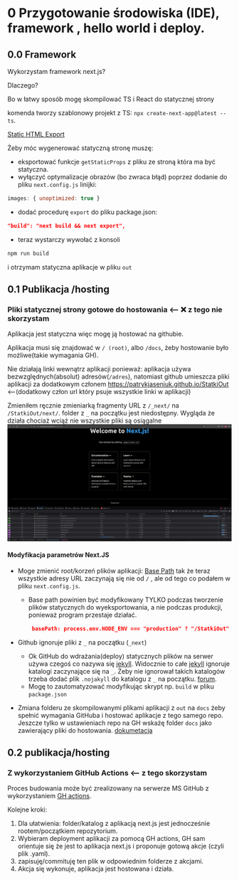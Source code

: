 # 0 Przygotowanie środowiska (IDE), framework , hello world i deploy.

## 0.0 Framework
Wykorzystam framework next.js?

Dlaczego?

Bo w łatwy sposób mogę skompilować TS i React do statycznej strony 

komenda tworzy szablonowy projekt z TS: `npx create-next-app@latest --ts`.

[Static HTML Export](https://nextjs.org/docs/advanced-features/static-html-export)

Żeby móc wygenerować statyczną stronę muszę: 
+ eksportować funkcje `getStaticProps` z pliku ze stroną która ma być statyczna.
+ wyłączyć optymalizacje obrazów (bo zwraca błąd) poprzez dodanie do pliku `next.config.js` linijki: 
```js
images: { unoptimized: true }
 ```
 + dodać procedurę `export` do pliku package.json:
 ```json
 "build": "next build && next export",
 ```
 + teraz wystarczy wywołać z konsoli 
 ```bash
 npm run build
 ```
 
 i otrzymam statyczna aplikacje w pliku `out`

## 0.1 Publikacja /hosting 

 ### Pliki statycznej strony gotowe do hostowania <-- ❌ z tego nie skorzystam  
 Aplikacja jest statyczna więc mogę ją hostować na githubie. 
 
 Aplikacja musi się znajdować w `/ (root)`, albo `/docs`, żeby hostowanie było możliwe(takie wymagania GH).

Nie działają linki wewnątrz aplikacji ponieważ: aplikacja używa bezwzględnych(absolut) adresów(`/adres`), natomiast github umieszcza pliki aplikacji za dodatkowym członem https://patrykjaseniuk.github.io/StatkiOut <--(dodatkowy człon url który psuje wszystkie linki w aplikacji)

Zmieniłem ręcznie zmieniarką fragmenty URL z `/_next/` na `/StatkiOut/next/`. folder z `_` na początku jest niedostępny. Wygląda że działa chociaż wciąż nie wszystkie pliki są osiągalne ![plot](./res/Zrzut%20ekranu%20z%202022-11-16%2010-12-48.png)

#### Modyfikacja parametrów Next.JS
+ Moge zmienić root/korzeń plików aplikacji: [Base Path](https://nextjs.org/docs/api-reference/next.config.js/basepath) tak że teraz wszystkie adresy URL zaczynają się nie od `/` , ale od tego co podałem w pliku `next.config.js`.
    + Base path powinien być modyfikowany TYLKO podczas tworzenie plików statycznych do wyeksportowania, a nie podczas produkcji, ponieważ program przestaje działać.
        ```json
         basePath: process.env.NODE_ENV === "production" ? "/StatkiOut" : undefined,
        ``` 

+ Github ignoruje pliki z `_` na początku (`_next`) 

    + Ok GitHub do wdrażania(deploy) statycznych plików na serwer używa czegoś co nazywa się [jekyll](https://jekyllrb.com/). Widocznie to całe [jekyll](https://jekyllrb.com/) ignoruje katalogi zaczynające się na `_`. Żeby nie ignorował takich katalogów trzeba dodać plik `.nojakyll` do katalogu z `_` na początku. [forum](https://github.com/mpetrovich/stylemark/issues/65).
    + Mogę to zautomatyzować modyfikując skrypt np. `build` w pliku `package.json`

+ Zmiana folderu ze skompilowanymi plikami aplikacji z `out` na `docs` żeby spełnić wymagania GitHuba i hostować aplikacje z tego samego repo. Jeszcze tylko w ustawieniach repo na GH wskażę folder `docs` jako zawierający pliki do hostowania. [dokumetacja](https://nextjs.org/docs/api-reference/next.config.js/exportPathMap#customizing-the-output-directory)

## 0.2 publikacja/hosting
 ### Z wykorzystaniem GitHub Actions <-- z tego skorzystam

Proces budowania może być zrealizowany na serwerze MS GitHub z wykorzystaniem [GH actions](https://docs.github.com/en/actions).

Kolejne kroki:
1) Dla ułatwienia: folder/katalog z aplikacją next.js jest jednocześnie rootem/początkiem repozytorium.
2) Wybieram deployment aplikacji za pomocą GH actions, GH sam orientuje się że jest to aplikacja next.js i proponuje gotową akcje (czyli plik .yaml).
3) zapisuję/commituję ten plik w odpowiednim folderze z akcjami.
4) Akcja się wykonuje, aplikacja jest hostowana i działa.   
